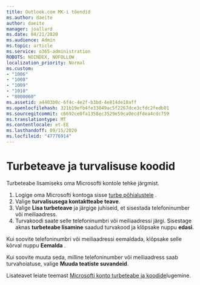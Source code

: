 ```yaml
---
title: Outlook.com MK-i tõendid
ms.author: daeite
author: daeite
manager: joallard
ms.date: 04/21/2020
ms.audience: Admin
ms.topic: article
ms.service: o365-administration
ROBOTS: NOINDEX, NOFOLLOW
localization_priority: Normal
ms.custom:
- "1006"
- "1008"
- "1009"
- "1010"
- "8000060"
ms.assetid: a4403b0c-6f4c-4e2f-b3bd-4e814de10aff
ms.openlocfilehash: 321b19efb4fe33049ac5f2267dce3cfdc2fedb01
ms.sourcegitcommit: c6692ce0fa1358ec3529e59ca0ecdfdea4cdc759
ms.translationtype: MT
ms.contentlocale: et-EE
ms.lasthandoff: 09/15/2020
ms.locfileid: "47776914"
---
```

# <a name="security-info-and-security-codes"></a>Turbeteave ja turvalisuse koodid

Turbeteabe lisamiseks oma Microsofti kontole tehke järgmist.

1. Logige oma Microsofti kontoga sisse [turbe põhialustele](https://account.microsoft.com/security) .
1. Valige **turvalisusega kontaktteabe teave**.
1. Valige **Lisa turbeteave** ja järgige juhiseid, et sisestada telefoninumber või meiliaadress.
1. Turvakoodi saate selle telefoninumbri või meiliaadressi järgi. Sisestage aknas **turbeteabe lisamine** saadud turvakood ja klõpsake nuppu **edasi**.

Kui soovite telefoninumbri või meiliaadressi eemaldada, klõpsake selle kõrval nuppu **Eemalda** .

Kui soovite muuta seda, milline telefoninumber või meiliaadress saab turvahoiatuse, valige **Muuda teatiste suvandeid**.

Lisateavet leiate teemast [Microsofti konto turbeteabe ja koodide](https://support.microsoft.com/help/12428/)lugemine.
